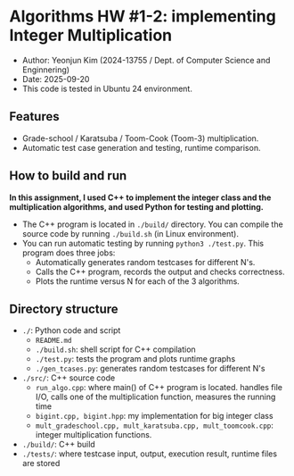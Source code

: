 
# Algorithms HW #1-2: implementing Integer Multiplication

- Author: Yeonjun Kim (2024-13755 / Dept. of Computer Science and Enginnering)
- Date: 2025-09-20
- This code is tested in Ubuntu 24 environment.

## Features
- Grade-school / Karatsuba / Toom-Cook (Toom-3) multiplication.
- Automatic test case generation and testing, runtime comparison.

## How to build and run
**In this assignment, I used C++ to implement the integer class and the multiplication algorithms, and used Python for testing and plotting.**
- The C++ program is located in `./build/` directory. You can compile the source code by running `./build.sh` (in Linux environment).
- You can run automatic testing by running `python3 ./test.py`. This program does three jobs:
	- Automatically generates random testcases for different N's.
	- Calls the C++ program, records the output and checks correctness.
	- Plots the runtime versus N for each of the 3 algorithms.

## Directory structure
- `./`: Python code and script
    - `README.md`
	-  `./build.sh`: shell script for C++ compilation
	- `./test.py`: tests the program and plots runtime graphs
	- `./gen_tcases.py`:  generates random testcases for different N's
- `./src/`: C++ source code 
    - `run_algo.cpp`: where main() of C++ program is located. handles file I/O, calls one of the multiplication function, measures the running time
	- `bigint.cpp, bigint.hpp`: my implementation for big integer class
	- `mult_gradeschool.cpp, mult_karatsuba.cpp, mult_toomcook.cpp`: integer multiplication functions.
-  `./build/`: C++ build
-  `./tests/`: where testcase input, output, execution result, runtime files are stored
